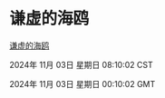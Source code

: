 # 谦虚的海鸥
[谦虚的海鸥](http://219.139.197.74:56308/qxdho/course/base/hotlink/index.php)

2024年 11月 03日 星期日 08:10:02 CST

2024年 11月 03日 星期日 00:10:02 GMT
